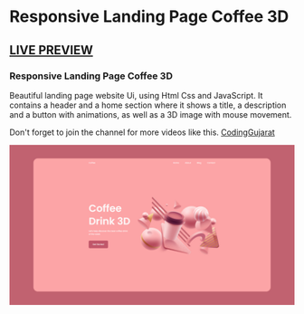 # Responsive Landing Page Coffee 3D
## [LIVE PREVIEW](https://amanayak.github.io/Create-Responsive-Landing-Page-Coffee-3D)
### Responsive Landing Page Coffee 3D
Beautiful landing page website Ui, using Html Css and JavaScript. It contains a header and a home section where it shows a title, a description and a button with animations, as well as a 3D image with mouse movement.

Don't forget to join the channel for more videos like this.
[CodingGujarat](https://www.youtube.com/@CodingGujarat)

![Responsive Sidebar Submenu](/preview.png)
